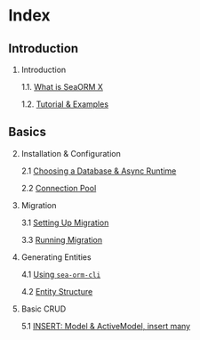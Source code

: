 # Index

## Introduction

1. Introduction

    1.1. [What is SeaORM X](01-introduction/01-orm.md)

    1.2. [Tutorial & Examples](01-introduction/02-tutorial.md)

## Basics

2. Installation & Configuration

    2.1 [Choosing a Database & Async Runtime](02-install-and-config/01-database-and-async-runtime.md)

    2.2 [Connection Pool](02-install-and-config/02-connection.md)

3. Migration

    3.1 [Setting Up Migration](03-migration/01-setting-up-migration.md)

    3.3 [Running Migration](03-migration/03-running-migration.md)

4. Generating Entities

    4.1 [Using `sea-orm-cli`](04-generate-entity/01-sea-orm-cli.md)

    4.2 [Entity Structure](04-generate-entity/02-entity-structure.md)

5. Basic CRUD

    5.1 [INSERT: Model & ActiveModel, insert many](05-basic-crud/01-insert.md)
